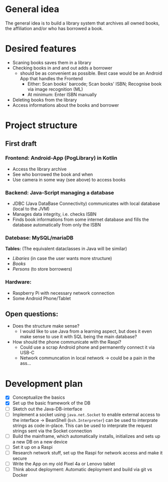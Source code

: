 # General idea

The general idea is to build a library system that archives all owned books, the affiliation and/or who has borrowed a book.

# Desired features

- Scaning books saves them in a library
- Checking books in and and out adds a borrower
    - should be as convenient as possible. Best case would be an Android App that handles the Frontend
        - Either: Scan books' barcode; Scan books' ISBN; Recognise book via image recognition (ML)
        - At minimum: Enter ISBN manually
- Deleting books from the library
- Access informations about the books and borrower

# Project structure

## First draft

### Frontend: Android-App (PogLibrary) in Kotlin

- Access the library archive
- See who borrowed the book and when
- Use camera in some way (see above) to access books

### Backend: Java-Script managing a database

- JDBC (Java DataBase Connectivity) communicates with local database (local to the JVM)
- Manages data integrity, i.e. checks ISBN
- Finds book informations from some internet database and fills the database automatically from only the ISBN

### Datebase: MySQL/mariaDB

**Tables:**
(The equivalent dataclasses in Java will be similar)

- *Libaries* (in case the user wants more structure)
- *Books*
- *Persons* (to store borrowers)

### Hardware:

- Raspberry Pi with necessary network connection
- Some Android Phone/Tablet

## Open questions:

- Does the structure make sense? 
    - I would like to use Java from a learning aspect, but does it even make sense to use it with SQL being the main database?
- How should the phone communicate with the Raspi?
    - Could use a scrap Android phone and permanently connect it via USB-C
    - Network communcation in local network -> could be a pain in the ass...

# Development plan

- [X] Conceptualize the basics
- [X] Set up the basic framework of the DB
- [ ] Sketch out the Java-DB-interface
- [ ] Implement a socket using `java.net.Socket` to enable external access to the interface -> BeanShell (`bsh.Interpreter`) can be used to interprate strings as code in-place. This can be used to interprate the request strings sent via the Socket connection
- [ ] Build the mainframe, which automatically installs, initializes and sets up a new DB on a new device
- [ ] Set it up on a Raspi
- [ ] Research network stuff, set up the Raspi for network access and make it secure
- [ ] Write the App on my old Pixel 4a or Lenovo tablet
- [ ] Think about deployment: Automatic deployment and build via git vs Docker
